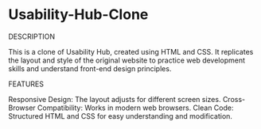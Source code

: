 # Usability-Hub-Clone


DESCRIPTION

This is a clone of Usability Hub, created using HTML and CSS. It replicates the layout and style of the original website to practice web development skills and understand front-end design principles.


FEATURES

Responsive Design: The layout adjusts for different screen sizes.
Cross-Browser Compatibility: Works in modern web browsers.
Clean Code: Structured HTML and CSS for easy understanding and modification.


